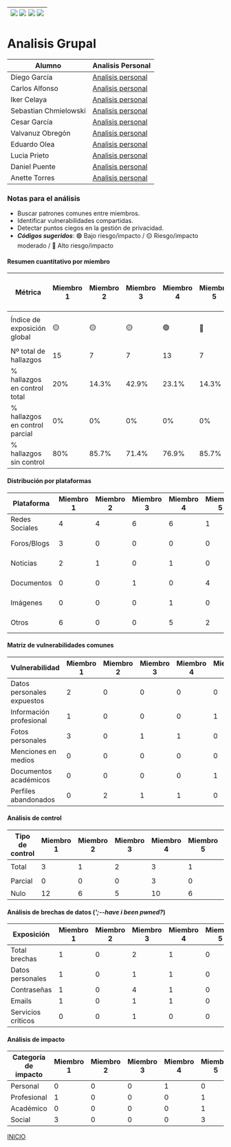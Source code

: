 | [![](https://img.shields.io/badge/-Inicio-FFF?style=flat&logo=Emlakjet&logoColor=black)](/README.md) [![](https://img.shields.io/badge/-Entrega_2-FFF?style=flat&logo=openstreetmap&logoColor=black)](/Entregas/Entrega-2/ModeloDeNegocio.md)  [![](https://img.shields.io/badge/-Entrega_3-FFF?style=flat&logo=openstreetmap&logoColor=black)](/Entregas/Entrega-3/DocumentoAnalisis.md)  [![](https://img.shields.io/badge/-Entrega_4-FFF?style=flat&logo=openstreetmap&logoColor=black)]()|
|:-:|
# Analisis Grupal
|Alumno|Analisis Personal|
|-|-|
|Diego García|[Analisis personal](/Entregas/Entrega-3/garciaDiego.md)|
|Carlos Alfonso|[Analisis personal](/Entregas/Entrega-3/alfonsoCarlos.md)|
|Iker Celaya|[Analisis personal](/Entregas/Entrega-3/celayaIker.md)|
|Sebastian Chmielowski|[Analisis personal](/Entregas/Entrega-3/chmielowskiSebastian.md)|
|Cesar García|[Analisis personal](/Entregas/Entrega-3/garciaCesar.md)|
|Valvanuz Obregón|[Analisis personal](/Entregas/Entrega-3/obregonValvanuz.md)|
|Eduardo Olea|[Analisis personal](/Entregas/Entrega-3/oleaEduardo.md)|
|Lucia Prieto|[Analisis personal](/Entregas/Entrega-3/prietoLucia.md)|
|Daniel Puente|[Analisis personal](/Entregas/Entrega-3/puenteDaniel.md)|
|Anette Torres|[Analisis personal](/Entregas/Entrega-3/torresAnette.md)|

### Notas para el análisis

- Buscar patrones comunes entre miembros.
- Identificar vulnerabilidades compartidas.
- Detectar puntos ciegos en la gestión de privacidad.
- ***Códigos sugeridos***: 🟢 Bajo riesgo/impacto / 🟡 Riesgo/impacto moderado / 🔴 Alto riesgo/impacto


#### Resumen cuantitativo por miembro

<div align=center>

|Métrica|Miembro 1|Miembro 2|Miembro 3|Miembro 4|Miembro 5|Miembro 6|Miembro 7|Miembro 8|Miembro 9|Miembro 10|Patrón grupal<br>(Media y desviación)|
|-|-|-|-|-|-|-|-|-|-|-|-|
|Índice de exposición global|🟡|🟡|🟡|🟢|🔴|🟢|🟢|🟢|🟡|🟢|🟢 (60%), 🟡 (30%), 🔴 (10%)|
|Nº total de hallazgos|15|7|7|13|7|7|12|7|12|3|9.0 ± 3.8|
|% hallazgos en control total|20%|14.3%|42.9%|23.1%|14.3%|57.1%|41.7%|71.4%|41.7%|100%|42.6% ± 28.1%|
|% hallazgos en control parcial|0%|0%|0%|0%|0%|0%|0%|0%|0%|0%|0%|
|% hallazgos sin control|80%|85.7%|71.4%|76.9%|85.7%|42.9%|58.3%|28.6%|58.3%|0%|58.8% ± 28.1%|

</div>

#### Distribución por plataformas

<div align=center>

|Plataforma|Miembro 1|Miembro 2|Miembro 3|Miembro 4|Miembro 5|Miembro 6|Miembro 7|Miembro 8|Miembro 9|Miembro 10|Total grupo|
|-|-|-|-|-|-|-|-|-|-|-|-|
|Redes Sociales|4|4|6|6|1|3|6|4|6|3|43 (50.6%)|
|Foros/Blogs|3|0|0|0|0|0|2|0|0|0|5 (5.9%)|
|Noticias|2|1|0|1|0|0|0|0|0|0|4 (4.7%)|
|Documentos|0|0|1|0|4|0|3|0|2|0|10 (11.8%)|
|Imágenes|0|0|0|1|0|0|0|1|0|0|2 (2.4%)|
|Otros|6|0|0|5|2|4|1|2|4|0|24 (28.2%)|

</div>

#### Matriz de vulnerabilidades comunes

<div align=center>

|Vulnerabilidad|Miembro 1|Miembro 2|Miembro 3|Miembro 4|Miembro 5|Miembro 6|Miembro 7|Miembro 8|Miembro 9|Miembro 10|% Grupo|Riesgo medio|
|-|-|-|-|-|-|-|-|-|-|-|-|-|
|Datos personales expuestos|2|0|0|0|0|0|0|0|0|3|20%|🟡|
|Información profesional|1|0|0|0|1|0|0|1|0|1|40%|🟢|
|Fotos personales|3|0|1|1|0|3|0|1|0|2|60%|🟡|
|Menciones en medios|0|0|0|0|0|0|0|0|0|0|0%|🟢|
|Documentos académicos|0|0|0|0|1|1|0|0|1|1|40%|🟢|
|Perfiles abandonados|0|2|1|1|0|0|0|0|1|0|50%|🟡|

</div>

#### Análisis de control

<div align=center>

|Tipo de control|Miembro 1|Miembro 2|Miembro 3|Miembro 4|Miembro 5|Miembro 6|Miembro 7|Miembro 8|Miembro 9|Miembro 10|% Grupo|Riesgo promedio|
|-|-|-|-|-|-|-|-|-|-|-|-|-|
|Total|3|1|2|3|1|4|4|5|5|3|34.2%|🟢|
|Parcial|0|0|0|3|0|0|0|0|0|0|3.4%|🟢|
|Nulo|12|6|5|10|6|3|7|2|7|0|62.4%|🔴|

</div>

#### Análisis de brechas de datos (*';--have i been pwned?*)

<div align=center>

|Exposición|Miembro 1|Miembro 2|Miembro 3|Miembro 4|Miembro 5|Miembro 6|Miembro 7|Miembro 8|Miembro 9|Miembro 10|% grupal|
|-|-|-|-|-|-|-|-|-|-|-|-|
|Total brechas|1|0|2|1|0|2|0|0|0|1|70%|
|Datos personales|1|0|1|1|0|0|0|0|0|0|30%|
|Contraseñas|1|0|4|1|0|0|0|0|0|0|30%|
|Emails|1|0|1|1|0|2|0|0|0|1|50%|
|Servicios críticos|0|0|1|0|0|0|0|0|0|0|10%|

</div>

#### Análisis de impacto

<div align=center>

|Categoría de impacto|Miembro 1|Miembro 2|Miembro 3|Miembro 4|Miembro 5|Miembro 6|Miembro 7|Miembro 8|Miembro 9|Miembro 10|Impacto grupal|
|-|-|-|-|-|-|-|-|-|-|-|-|
|Personal|0|0|0|1|0|3|0|4|1|3|40%|
|Profesional|1|0|0|0|1|0|0|1|0|1|40%|
|Académico|0|0|0|0|1|1|0|0|1|1|40%|
|Social|3|0|0|0|3|0|5|0|4|2|50%|

</div>

[INICIO](/README.md)
